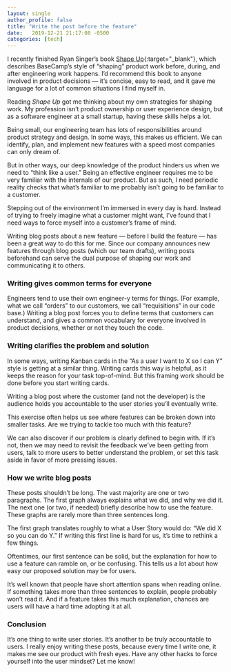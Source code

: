 ```yaml
---
layout: single
author_profile: false
title: "Write the post before the feature"
date:   2019-12-21 21:17:08 -0500
categories: [tech]
---
```


I recently finished Ryan Singer’s book [Shape Up](https://basecamp.com/shapeup){:target="_blank"}, which describes BaseCamp’s style of “shaping” product work before, during, and after engineering work happens. I’d recommend this book to anyone involved in product decisions — it’s concise, easy to read, and it gave me language for a lot of common situations I find myself in.

Reading *Shape Up* got me thinking about my own strategies for shaping work. My profession isn’t product ownership or user experience design, but as a software engineer at a small startup, having these skills helps a lot.

Being small, our engineering team has lots of responsibilities around product strategy and design. In some ways, this makes us efficient. We can identify, plan, and implement new features with a speed most companies can only dream of.

But in other ways, our deep knowledge of the product hinders us when we need to “think like a user.”
Being an effective engineer requires me to be very familiar with the internals of our product. But as such, I need periodic reality checks that what’s familiar to me probably isn’t going to be familiar to a customer.

Stepping out of the environment I’m immersed in every day is hard. Instead of trying to freely imagine what a customer might want, I’ve found that I need ways to force myself into a customer’s frame of mind.

Writing blog posts about a new feature — before I build the feature — has been a great way to do this for me. Since our company announces new features through blog posts (which our team drafts), writing posts beforehand can serve the dual purpose of shaping our work and communicating it to others.

### Writing gives common terms for everyone

Engineers tend to use their own engineer-y terms for things. (For example, what we call “orders” to our customers, we call “requisitions” in our code base.) Writing a blog post forces you to define terms that customers can understand, and gives a common vocabulary for everyone involved in product decisions, whether or not they touch the code.

### Writing clarifies the problem and solution

In some ways, writing Kanban cards in the “As a user I want to X so I can Y” style is getting at a similar thing. Writing cards this way is helpful, as it keeps the reason for your task top-of-mind. But this framing work should be done before you start writing cards.

Writing a blog post where the customer (and not the developer) is the audience holds you accountable to the user stories you’ll eventually write.

This exercise often helps us see where features can be broken down into smaller tasks. Are we trying to tackle too much with this feature?

We can also discover if our problem is clearly defined to begin with. If it’s not, then we may need to revisit the feedback we’ve been getting from users, talk to more users to better understand the problem, or set this task aside in favor of more pressing issues.

### How we write blog posts

These posts shouldn’t be long. The vast majority are one or two paragraphs. The first graph always explains what we did, and why we did it. The next one (or two, if needed) briefly describe how to use the feature. These graphs are rarely more than three sentences long.

The first graph translates roughly to what a User Story would do: “We did X so you can do Y.” If writing this first line is hard for us, it’s time to rethink a few things.

Oftentimes, our first sentence can be solid, but the explanation for how to use a feature can ramble on, or be confusing. This tells us a lot about how easy our proposed solution may be for users.

It’s well known that people have short attention spans when reading online. If something takes more than three sentences to explain, people probably won’t read it. And if a feature takes this much explanation, chances are users will have a hard time adopting it at all.

### Conclusion
It’s one thing to write user stories. It’s another to be truly accountable to users. I really enjoy writing these posts, because every time I write one, it makes me see our product with fresh eyes.
Have any other hacks to force yourself into the user mindset? Let me know!